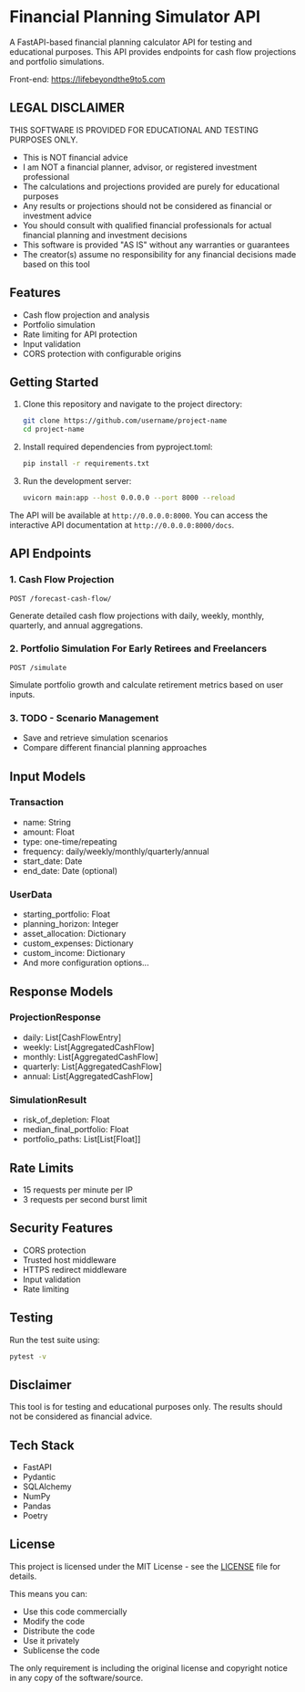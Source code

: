 # Financial Planning Simulator API

A FastAPI-based financial planning calculator API for testing and educational purposes. This API provides endpoints for cash flow projections and portfolio simulations.

Front-end: https://lifebeyondthe9to5.com

## LEGAL DISCLAIMER

THIS SOFTWARE IS PROVIDED FOR EDUCATIONAL AND TESTING PURPOSES ONLY. 

- This is NOT financial advice
- I am NOT a financial planner, advisor, or registered investment professional
- The calculations and projections provided are purely for educational purposes
- Any results or projections should not be considered as financial or investment advice
- You should consult with qualified financial professionals for actual financial planning and investment decisions
- This software is provided "AS IS" without any warranties or guarantees
- The creator(s) assume no responsibility for any financial decisions made based on this tool

## Features

- Cash flow projection and analysis
- Portfolio simulation
- Rate limiting for API protection
- Input validation
- CORS protection with configurable origins

## Getting Started

1. Clone this repository and navigate to the project directory:
   ```bash
   git clone https://github.com/username/project-name
   cd project-name
   ```

2. Install required dependencies from pyproject.toml:
   ```bash
   pip install -r requirements.txt
   ```

3. Run the development server:
   ```bash
   uvicorn main:app --host 0.0.0.0 --port 8000 --reload
   ```

The API will be available at `http://0.0.0.0:8000`. You can access the interactive API documentation at `http://0.0.0.0:8000/docs`.

## API Endpoints

### 1. Cash Flow Projection
```http
POST /forecast-cash-flow/
```
Generate detailed cash flow projections with daily, weekly, monthly, quarterly, and annual aggregations.

### 2. Portfolio Simulation For Early Retirees and Freelancers
```http
POST /simulate
```
Simulate portfolio growth and calculate retirement metrics based on user inputs.

### 3. TODO - Scenario Management
- Save and retrieve simulation scenarios
- Compare different financial planning approaches

## Input Models

### Transaction
- name: String
- amount: Float
- type: one-time/repeating
- frequency: daily/weekly/monthly/quarterly/annual
- start_date: Date
- end_date: Date (optional)

### UserData
- starting_portfolio: Float
- planning_horizon: Integer
- asset_allocation: Dictionary
- custom_expenses: Dictionary
- custom_income: Dictionary
- And more configuration options...

## Response Models

### ProjectionResponse
- daily: List[CashFlowEntry]
- weekly: List[AggregatedCashFlow]
- monthly: List[AggregatedCashFlow]
- quarterly: List[AggregatedCashFlow]
- annual: List[AggregatedCashFlow]

### SimulationResult
- risk_of_depletion: Float
- median_final_portfolio: Float
- portfolio_paths: List[List[Float]]

## Rate Limits
- 15 requests per minute per IP
- 3 requests per second burst limit

## Security Features
- CORS protection
- Trusted host middleware
- HTTPS redirect middleware
- Input validation
- Rate limiting

## Testing
Run the test suite using:
```bash
pytest -v
```

## Disclaimer
This tool is for testing and educational purposes only. The results should not be considered as financial advice.

## Tech Stack
- FastAPI
- Pydantic
- SQLAlchemy
- NumPy
- Pandas
- Poetry

## License

This project is licensed under the MIT License - see the [LICENSE](LICENSE) file for details.

This means you can:
- Use this code commercially
- Modify the code
- Distribute the code
- Use it privately
- Sublicense the code

The only requirement is including the original license and copyright notice in any copy of the software/source.